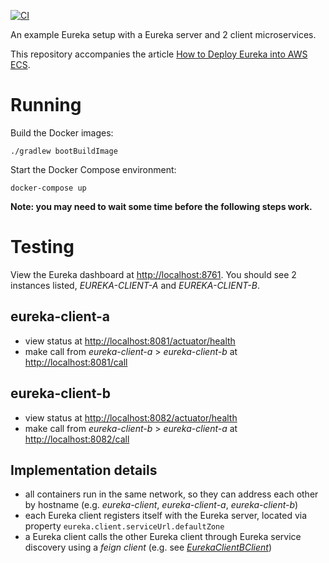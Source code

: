 [![CI](https://github.com/tkgregory/eureka-example/actions/workflows/gradle.yml/badge.svg)](https://github.com/tkgregory/eureka-example/actions/workflows/gradle.yml)

An example Eureka setup with a Eureka server and 2 client microservices. 

This repository accompanies the article [How to Deploy Eureka into AWS ECS](https://tomgregory.com/how-to-deploy-eureka-into-aws-ecs/).

# Running

Build the Docker images:

`./gradlew bootBuildImage`

Start the Docker Compose environment:

`docker-compose up`

**Note: you may need to wait some time before the following steps work.**

# Testing

View the Eureka dashboard at [http://localhost:8761](http://localhost:8761).
You should see 2 instances listed, *EUREKA-CLIENT-A* and *EUREKA-CLIENT-B*.

## eureka-client-a
* view status at [http://localhost:8081/actuator/health](http://localhost:8081/actuator/health)
* make call from *eureka-client-a* > *eureka-client-b* at [http://localhost:8081/call](http://localhost:8081/call)

## eureka-client-b
* view status at [http://localhost:8082/actuator/health](http://localhost:8082/actuator/health)
* make call from *eureka-client-b* > *eureka-client-a* at [http://localhost:8082/call](http://localhost:8082/call)

## Implementation details

* all containers run in the same network, so they can address each other by hostname (e.g. *eureka-client*, *eureka-client-a*, *eureka-client-b*)
* each Eureka client registers itself with the Eureka server, located via property `eureka.client.serviceUrl.defaultZone`
* a Eureka client calls the other Eureka client through Eureka service discovery using a *feign client* (e.g. see *[EurekaClientBClient](eureka-client-a/src/main/java/com/tomgregory/eurekaexample/EurekaClientBClient.java)*)

